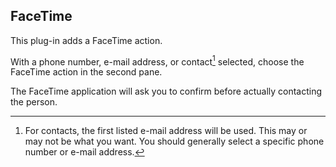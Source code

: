 ## FaceTime ##

This plug-in adds a FaceTime action.

With a phone number, e-mail address, or contact[^1] selected, choose the FaceTime action in the second pane.

The FaceTime application will ask you to confirm before actually contacting the person.

[^1]: For contacts, the first listed e-mail address will be used. This may or may not be what you want. You should generally select a specific phone number or e-mail address.
